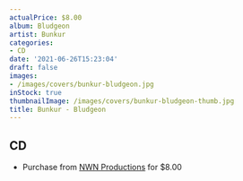 ```yaml
---
actualPrice: $8.00
album: Bludgeon
artist: Bunkur
categories:
- CD
date: '2021-06-26T15:23:04'
draft: false
images:
- /images/covers/bunkur-bludgeon.jpg
inStock: true
thumbnailImage: /images/covers/bunkur-bludgeon-thumb.jpg
title: Bunkur - Bludgeon
---
```


## CD
* Purchase from [NWN Productions](http://shop.nwnprod.com/index.php?route=product/product&path=93&product_id=2777&sort=pd.name&order=ASC) for $8.00
